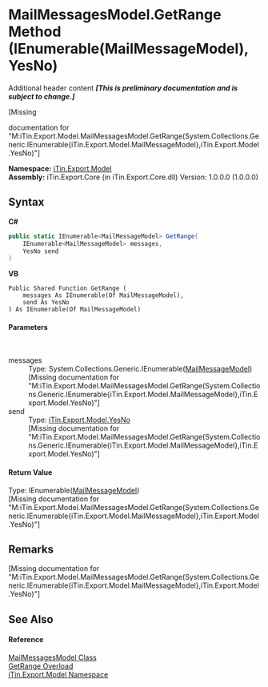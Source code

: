 # MailMessagesModel.GetRange Method (IEnumerable(MailMessageModel), YesNo)
Additional header content _**\[This is preliminary documentation and is subject to change.\]**_

\[Missing <summary> documentation for "M:iTin.Export.Model.MailMessagesModel.GetRange(System.Collections.Generic.IEnumerable{iTin.Export.Model.MailMessageModel},iTin.Export.Model.YesNo)"\]

**Namespace:**&nbsp;<a href="ef57ffcc-e95e-b212-5a46-9aa6f5a3511f">iTin.Export.Model</a><br />**Assembly:**&nbsp;iTin.Export.Core (in iTin.Export.Core.dll) Version: 1.0.0.0 (1.0.0.0)

## Syntax

**C#**<br />
``` C#
public static IEnumerable<MailMessageModel> GetRange(
	IEnumerable<MailMessageModel> messages,
	YesNo send
)
```

**VB**<br />
``` VB
Public Shared Function GetRange ( 
	messages As IEnumerable(Of MailMessageModel),
	send As YesNo
) As IEnumerable(Of MailMessageModel)
```


#### Parameters
&nbsp;<dl><dt>messages</dt><dd>Type: System.Collections.Generic.IEnumerable(<a href="cadecb15-810c-f89c-f934-b20d7baf91b4">MailMessageModel</a>)<br />\[Missing <param name="messages"/> documentation for "M:iTin.Export.Model.MailMessagesModel.GetRange(System.Collections.Generic.IEnumerable{iTin.Export.Model.MailMessageModel},iTin.Export.Model.YesNo)"\]</dd><dt>send</dt><dd>Type: <a href="a886c085-761c-2fe7-9c0a-a64617595f6a">iTin.Export.Model.YesNo</a><br />\[Missing <param name="send"/> documentation for "M:iTin.Export.Model.MailMessagesModel.GetRange(System.Collections.Generic.IEnumerable{iTin.Export.Model.MailMessageModel},iTin.Export.Model.YesNo)"\]</dd></dl>

#### Return Value
Type: IEnumerable(<a href="cadecb15-810c-f89c-f934-b20d7baf91b4">MailMessageModel</a>)<br />\[Missing <returns> documentation for "M:iTin.Export.Model.MailMessagesModel.GetRange(System.Collections.Generic.IEnumerable{iTin.Export.Model.MailMessageModel},iTin.Export.Model.YesNo)"\]

## Remarks
\[Missing <remarks> documentation for "M:iTin.Export.Model.MailMessagesModel.GetRange(System.Collections.Generic.IEnumerable{iTin.Export.Model.MailMessageModel},iTin.Export.Model.YesNo)"\]

## See Also


#### Reference
<a href="7dd54d13-30d8-6912-4163-af42bf8ab42b">MailMessagesModel Class</a><br /><a href="fff4b4f9-1e00-b514-8cd1-d3c7c35c7b14">GetRange Overload</a><br /><a href="ef57ffcc-e95e-b212-5a46-9aa6f5a3511f">iTin.Export.Model Namespace</a><br />